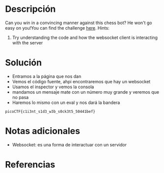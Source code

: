 # Descripción
Can you win in a convincing manner against this chess bot? He won't go easy on you!You can find the challenge [here](http://verbal-sleep.picoctf.net:54668/).
Hints:
1. Try understanding the code and how the websocket client is interacting with the server
# Solución
- Entramos a la página que nos dan
- Vemos el código fuente, ahpi encontraremos que hay un websocket
- Usamos el inspector y vemos la consola
- mandamos un mensaje mate con un número muy grande y veremos que no pasa
- Haremos lo mismo con un eval y nos dará la bandera
```
picoCTF{c1i3nt_s1d3_w3b_s0ck3t5_50441bef}
```
# Notas adicionales
- Websocket: es una forma de interactuar con un servidor
# Referencias